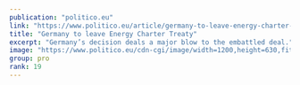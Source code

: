 ```yaml
---
publication: "politico.eu"
link: "https://www.politico.eu/article/germany-to-leave-energy-charter-treaty/"
title: "Germany to leave Energy Charter Treaty"
excerpt: "Germany’s decision deals a major blow to the embattled deal."
image: "https://www.politico.eu/cdn-cgi/image/width=1200,height=630,fit=crop,quality=80,onerror=redirect/wp-content/uploads/2022/11/12/10413703-1-scaled.jpg"
group: pro
rank: 19
---
```

